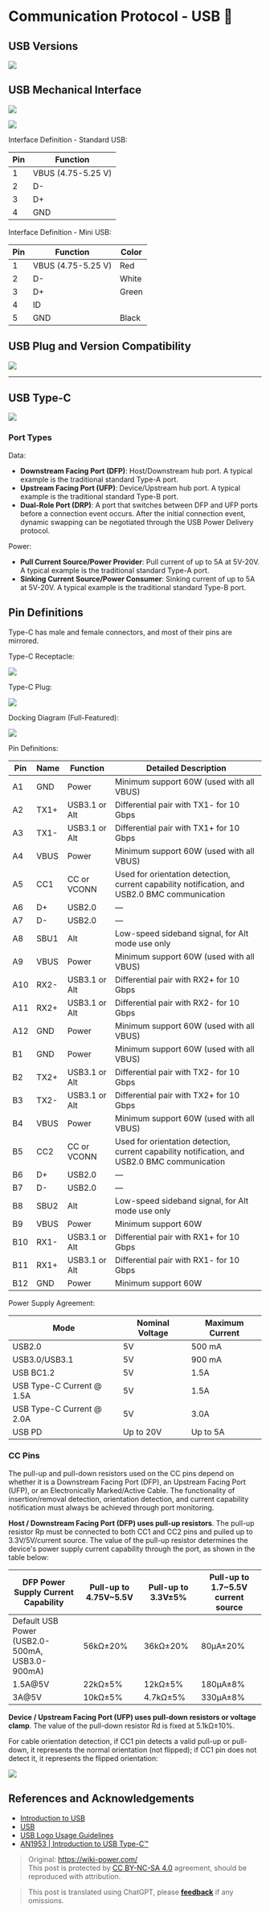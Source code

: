 # Communication Protocol - USB 🚧

## USB Versions

![](https://media.wiki-power.com/img/20211129094423.png)

## USB Mechanical Interface

![](https://media.wiki-power.com/img/20211129094855.png)

![](https://media.wiki-power.com/img/20211129094944.png)

Interface Definition - Standard USB:

| Pin | Function           |
| --- | ------------------ |
| 1   | VBUS (4.75-5.25 V) |
| 2   | D-                 |
| 3   | D+                 |
| 4   | GND                |

Interface Definition - Mini USB:

| Pin | Function           | Color |
| --- | ------------------ | ----- |
| 1   | VBUS (4.75-5.25 V) | Red   |
| 2   | D-                 | White |
| 3   | D+                 | Green |
| 4   | ID                 |       |
| 5   | GND                | Black |

## USB Plug and Version Compatibility

![](https://media.wiki-power.com/img/20211129094829.png)

---

## USB Type-C

![](https://media.wiki-power.com/img/20220520105345.png)

### Port Types

Data:

- **Downstream Facing Port (DFP)**: Host/Downstream hub port. A typical example is the traditional standard Type-A port.
- **Upstream Facing Port (UFP)**: Device/Upstream hub port. A typical example is the traditional standard Type-B port.
- **Dual-Role Port (DRP)**: A port that switches between DFP and UFP ports before a connection event occurs. After the initial connection event, dynamic swapping can be negotiated through the USB Power Delivery protocol.

Power:

- **Pull Current Source/Power Provider**: Pull current of up to 5A at 5V-20V. A typical example is the traditional standard Type-A port.
- **Sinking Current Source/Power Consumer**: Sinking current of up to 5A at 5V-20V. A typical example is the traditional standard Type-B port.

## Pin Definitions

Type-C has male and female connectors, and most of their pins are mirrored.

Type-C Receptacle:

![](https://media.wiki-power.com/img/20220520134239.png)

Type-C Plug:

![](https://media.wiki-power.com/img/20220520134304.png)

Docking Diagram (Full-Featured):

![](https://media.wiki-power.com/img/20220520140019.png)

Pin Definitions:

| Pin | Name | Function      | Detailed Description                                                                          |
| --- | ---- | ------------- | --------------------------------------------------------------------------------------------- |
| A1  | GND  | Power         | Minimum support 60W (used with all VBUS)                                                      |
| A2  | TX1+ | USB3.1 or Alt | Differential pair with TX1- for 10 Gbps                                                       |
| A3  | TX1- | USB3.1 or Alt | Differential pair with TX1+ for 10 Gbps                                                       |
| A4  | VBUS | Power         | Minimum support 60W (used with all VBUS)                                                      |
| A5  | CC1  | CC or VCONN   | Used for orientation detection, current capability notification, and USB2.0 BMC communication |
| A6  | D+   | USB2.0        | —                                                                                             |
| A7  | D-   | USB2.0        | —                                                                                             |
| A8  | SBU1 | Alt           | Low-speed sideband signal, for Alt mode use only                                              |
| A9  | VBUS | Power         | Minimum support 60W (used with all VBUS)                                                      |
| A10 | RX2- | USB3.1 or Alt | Differential pair with RX2+ for 10 Gbps                                                       |
| A11 | RX2+ | USB3.1 or Alt | Differential pair with RX2- for 10 Gbps                                                       |
| A12 | GND  | Power         | Minimum support 60W (used with all VBUS)                                                      |
| B1  | GND  | Power         | Minimum support 60W (used with all VBUS)                                                      |
| B2  | TX2+ | USB3.1 or Alt | Differential pair with TX2- for 10 Gbps                                                       |
| B3  | TX2- | USB3.1 or Alt | Differential pair with TX2+ for 10 Gbps                                                       |
| B4  | VBUS | Power         | Minimum support 60W (used with all VBUS)                                                      |
| B5  | CC2  | CC or VCONN   | Used for orientation detection, current capability notification, and USB2.0 BMC communication |
| B6  | D+   | USB2.0        | —                                                                                             |
| B7  | D-   | USB2.0        | —                                                                                             |
| B8  | SBU2 | Alt           | Low-speed sideband signal, for Alt mode use only                                              |
| B9  | VBUS | Power         | Minimum support 60W                                                                           |
| B10 | RX1- | USB3.1 or Alt | Differential pair with RX1+ for 10 Gbps                                                       |
| B11 | RX1+ | USB3.1 or Alt | Differential pair with RX1- for 10 Gbps                                                       |
| B12 | GND  | Power         | Minimum support 60W                                                                           |

Power Supply Agreement:

| Mode                      | Nominal Voltage | Maximum Current |
| ------------------------- | --------------- | --------------- |
| USB2.0                    | 5V              | 500 mA          |
| USB3.0/USB3.1             | 5V              | 900 mA          |
| USB BC1.2                 | 5V              | 1.5A            |
| USB Type-C Current @ 1.5A | 5V              | 1.5A            |
| USB Type-C Current @ 2.0A | 5V              | 3.0A            |
| USB PD                    | Up to 20V       | Up to 5A        |

### CC Pins

The pull-up and pull-down resistors used on the CC pins depend on whether it is a Downstream Facing Port (DFP), an Upstream Facing Port (UFP), or an Electronically Marked/Active Cable. The functionality of insertion/removal detection, orientation detection, and current capability notification must always be achieved through port monitoring.

**Host / Downstream Facing Port (DFP) uses pull-up resistors**. The pull-up resistor Rp must be connected to both CC1 and CC2 pins and pulled up to 3.3V/5V/current source. The value of the pull-up resistor determines the device's power supply current capability through the port, as shown in the table below:

| DFP Power Supply Current Capability            | Pull-up to 4.75V~5.5V | Pull-up to 3.3V±5% | Pull-up to 1.7~5.5V current source |
| ---------------------------------------------- | --------------------- | ------------------ | ---------------------------------- |
| Default USB Power (USB2.0-500mA, USB3.0-900mA) | 56kΩ±20%              | 36kΩ±20%           | 80µA±20%                           |
| 1.5A@5V                                        | 22kΩ±5%               | 12kΩ±5%            | 180µA±8%                           |
| 3A@5V                                          | 10kΩ±5%               | 4.7kΩ±5%           | 330µA±8%                           |

**Device / Upstream Facing Port (UFP) uses pull-down resistors or voltage clamp**. The value of the pull-down resistor Rd is fixed at 5.1kΩ±10%.

For cable orientation detection, if CC1 pin detects a valid pull-up or pull-down, it represents the normal orientation (not flipped); if CC1 pin does not detect it, it represents the flipped orientation:

![](https://media.wiki-power.com/img/20220520141738.png)

## References and Acknowledgements

- [Introduction to USB](https://blog.infonet.io/2020/03/21/USB%E7%9B%B8%E5%85%B3%E4%BB%8B%E7%BB%8D/)
- [USB](https://zh.wikipedia.org/wiki/USB)
- [USB Logo Usage Guidelines](https://www.usb.org/sites/default/files/usb-if_logo_usage_guidelines_final_103019.pdf)
- [AN1953 | Introduction to USB Type-C™](http://www.microchip.com.cn/community/Uploads/Download/Library/00001953a_cn.pdf)

> Original: <https://wiki-power.com/>  
> This post is protected by [CC BY-NC-SA 4.0](https://creativecommons.org/licenses/by/4.0/deed.en) agreement, should be reproduced with attribution.

> This post is translated using ChatGPT, please [**feedback**](https://github.com/linyuxuanlin/Wiki_MkDocs/issues/new) if any omissions.
